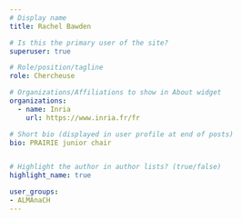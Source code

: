 ```yaml
---
# Display name
title: Rachel Bawden

# Is this the primary user of the site?
superuser: true

# Role/position/tagline
role: Chercheuse

# Organizations/Affiliations to show in About widget
organizations:
  - name: Inria
    url: https://www.inria.fr/fr

# Short bio (displayed in user profile at end of posts)
bio: PRAIRIE junior chair


# Highlight the author in author lists? (true/false)
highlight_name: true

user_groups:
- ALMAnaCH
---
```

